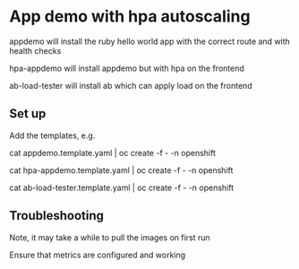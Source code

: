 # App demo with hpa autoscaling 

appdemo will install the ruby hello world app with the correct route and with health checks 

hpa-appdemo will install appdemo but with hpa on the frontend

ab-load-tester will install ab which can apply load on the frontend

## Set up

Add the templates, e.g. 

cat appdemo.template.yaml         | oc create -f -  -n openshift

cat hpa-appdemo.template.yaml     | oc create -f -  -n openshift

cat ab-load-tester.template.yaml  | oc create -f -  -n openshift

## Troubleshooting

Note, it may take a while to pull the images on first run

Ensure that metrics are configured and working 
